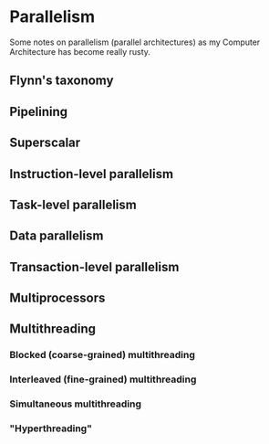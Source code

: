 # Parallelism

Some notes on parallelism (parallel architectures) as my Computer
Architecture has become really rusty.

## Flynn's taxonomy

## Pipelining

## Superscalar

## Instruction-level parallelism

## Task-level parallelism

## Data parallelism

## Transaction-level parallelism

## Multiprocessors

## Multithreading

### Blocked (coarse-grained) multithreading

### Interleaved (fine-grained) multithreading

### Simultaneous multithreading

### "Hyperthreading"
